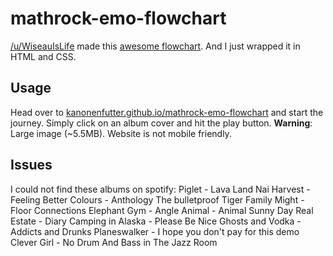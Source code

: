 # mathrock-emo-flowchart
[/u/WiseauIsLife](https://www.reddit.com/user/WiseauIsLife) made this [awesome flowchart](https://www.reddit.com/r/mathrock/comments/9rx56j/ive_created_a_large_flowchart_displaying). 
And I just wrapped it in HTML and CSS.

## Usage
Head over to [kanonenfutter.github.io/mathrock-emo-flowchart](https://kanonenfutter.github.io/mathrock-emo-flowchart/) and start the journey. Simply click on an album cover and hit the play button.
**Warning**: Large image (~5.5MB). Website is not mobile friendly.

## Issues
I could not find these albums on spotify:
Piglet - Lava Land
Nai Harvest - Feeling Better
Colours - Anthology
The bulletproof Tiger 
Family Might - Floor Connections
Elephant Gym - Angle
Animal - Animal
Sunny Day Real Estate - Diary
Camping in Alaska - Please Be Nice
Ghosts and Vodka - Addicts and Drunks
Planeswalker - I hope you don't pay for this demo
Clever Girl - No Drum And Bass in The Jazz Room
